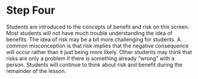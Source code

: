 # Step Four

Students are introduced to the concepts of benefit and risk on this screen. Most students will not have much trouble understanding the idea of benefits. The idea of risk may be a bit more challenging for students. A common misconception is that risk implies that the negative consequence will occur rather than it just being more likely. Other students may think that risks are only a problem if there is something already “wrong” with a person. Students will continue to think about risk and benefit during the remainder of the lesson.